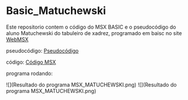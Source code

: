 # Basic_Matuchewski
Este repositorio contem o código do MSX BASIC e o pseudocódigo do aluno Matuchewski do tabuleiro de xadrez, programado em baisc no site [WebMSX](https://webmsx.org/)

pseudocódigo:
[Pseudocódigo](https://github.com/ProgramacaoEE2020/Basic_Matuchewski/blob/master/pseudocodigoXADREZ_MATUCHEWSKI.txt)

código: 
[Código MSX](https://github.com/ProgramacaoEE2020/Basic_Matuchewski/blob/master/Codigo%20do%20programa%20Xadrez%20MSX_MATUCHEWSKI.txt)

programa rodando:

![](Resultado do programa MSX_MATUCHEWSKI.png)
![](Resultado do programa MSX_MATUCHEWSKI.png)
